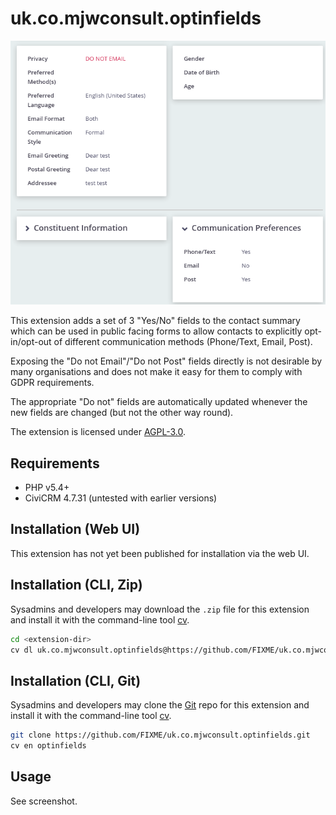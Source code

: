 # uk.co.mjwconsult.optinfields

![Screenshot](/images/contact_summary_communication_prefs.png)

This extension adds a set of 3 "Yes/No" fields to the contact summary which can be used in public facing forms to 
allow contacts to explicitly opt-in/opt-out of different communication methods (Phone/Text, Email, Post).

Exposing the "Do not Email"/"Do not Post" fields directly is not desirable by many organisations and does not make 
it easy for them to comply with GDPR requirements.

The appropriate "Do not" fields are automatically updated whenever the new fields are changed (but not the other way round).

The extension is licensed under [AGPL-3.0](LICENSE.txt).

## Requirements

* PHP v5.4+
* CiviCRM 4.7.31 (untested with earlier versions)

## Installation (Web UI)

This extension has not yet been published for installation via the web UI.

## Installation (CLI, Zip)

Sysadmins and developers may download the `.zip` file for this extension and
install it with the command-line tool [cv](https://github.com/civicrm/cv).

```bash
cd <extension-dir>
cv dl uk.co.mjwconsult.optinfields@https://github.com/FIXME/uk.co.mjwconsult.optinfields/archive/master.zip
```

## Installation (CLI, Git)

Sysadmins and developers may clone the [Git](https://en.wikipedia.org/wiki/Git) repo for this extension and
install it with the command-line tool [cv](https://github.com/civicrm/cv).

```bash
git clone https://github.com/FIXME/uk.co.mjwconsult.optinfields.git
cv en optinfields
```

## Usage

See screenshot.
